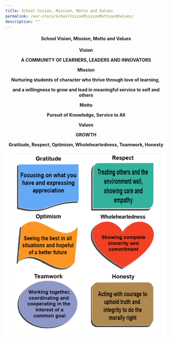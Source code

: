 ```yaml
---
title: School Vision, Mission, Motto and Values
permalink: /our-story/SchoolVisionMissionMottoandValues/
description: ""
---
```

#### <center> School Vision, Mission, Motto and Values </center>




<center> <b>Vision<b>

  

A COMMUNITY OF LEARNERS, LEADERS AND INNOVATORS

  

<b>Mission<b>

  

Nurturing students of character who thrive through love of learning, 

and a willingness to grow and lead in meaningful service to self and others

  

<center><b>Motto<b>

  

Pursuit of Knowledge, Service to All

  

<b>Values<b>

GROWTH<center>
	
Gratitude, Respect, Optimism, Wholeheartedness, Teamwork, Honesty
	
![](/images/SS%20YCK.png)